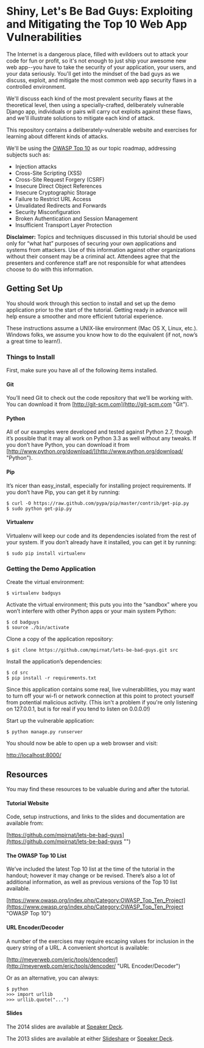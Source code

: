 # Shiny, Let's Be Bad Guys: Exploiting and Mitigating the Top 10 Web App Vulnerabilities

The Internet is a dangerous place, filled with evildoers out to attack your code
for fun or profit, so it's not enough to just ship your awesome new web app--you
have to take the security of your application, your users, and your data
seriously.  You'll get into the mindset of the bad guys as we discuss, exploit,
and mitigate the most common web app security flaws in a controlled environment.

We'll discuss each kind of the most prevalent security flaws at the theoretical
level, then using a specially-crafted, deliberately vulnerable Django app,
individuals or pairs will carry out exploits against these flaws, and we'll
illustrate solutions to mitigate each kind of attack.

This repository contains a deliberately-vulnerable website and exercises for
learning about different kinds of attacks.

We'll be using the [OWASP Top 10][top10] as our topic roadmap, addressing
subjects such as:

 * Injection attacks
 * Cross-Site Scripting (XSS)
 * Cross-Site Request Forgery (CSRF)
 * Insecure Direct Object References
 * Insecure Cryptographic Storage
 * Failure to Restrict URL Access
 * Unvalidated Redirects and Forwards
 * Security Misconfiguration
 * Broken Authentication and Session Management
 * Insufficient Transport Layer Protection

**Disclaimer:** Topics and techniques discussed in this tutorial should be used
only for “what hat” purposes of securing your own applications and systems from
attackers.  Use of this information against other organizations without their
consent may be a criminal act.  Attendees agree that the presenters and
conference staff are not responsible for what attendees choose to do with this
information.

## Getting Set Up

You should work through this section to install and set up the demo application
prior to the start of the tutorial.  Getting ready in advance will help ensure a
smoother and more efficient tutorial experience.

These instructions assume a UNIX-like environment (Mac OS X, Linux, etc.).
Windows folks, we assume you know how to do the equivalent (if not, now’s a
great time to learn!).

### Things to Install

First, make sure you have all of the following items installed.

#### Git

You’ll need Git to check out the code repository that we’ll be working with. You
can download it from [http://git-scm.com](http://git-scm.com "Git").

#### Python

All of our examples were developed and tested against Python 2.7, though it’s
possible that it may all work on Python 3.3 as well without any tweaks.  If you
don’t have Python, you can download it from
[http://www.python.org/download/](http://www.python.org/download/ "Python").

#### Pip

It’s nicer than easy_install, especially for installing project requirements. If
you don’t have Pip, you can get it by running:

    $ curl -O https://raw.github.com/pypa/pip/master/contrib/get-pip.py
    $ sudo python get-pip.py

#### Virtualenv

Virtualenv will keep our code and its dependencies isolated from the rest of
your system.  If you don’t already have it installed, you can get it by running:

    $ sudo pip install virtualenv

### Getting the Demo Application

Create the virtual environment:

    $ virtualenv badguys

Activate the virtual environment; this puts you into the “sandbox” where you
won’t interfere with other Python apps or your main system Python:

    $ cd badguys
    $ source ./bin/activate

Clone a copy of the application repository:

    $ git clone https://github.com/mpirnat/lets-be-bad-guys.git src

Install the application’s dependencies:

    $ cd src
    $ pip install -r requirements.txt

Since this application contains some real, live vulnerabilities, you may want to
turn off your wi-fi or network connection at this point to protect yourself from
potential malicious activity.  (This isn't a problem if you're only listening on
127.0.0.1, but is for real if you tend to listen on 0.0.0.0!)

Start up the vulnerable application:

    $ python manage.py runserver

You should now be able to open up a web browser and visit:

[http://localhost:8000/](http://localhost:8000/ "the demo app")

## Resources

You may find these resources to be valuable during and after the tutorial.

#### Tutorial Website

Code, setup instructions, and links to the slides and documentation are
available from:

[https://github.com/mpirnat/lets-be-bad-guys](https://github.com/mpirnat/lets-be-bad-guys
"")

#### The OWASP Top 10 List

We’ve included the latest Top 10 list at the time of the tutorial in the
handout; however it may change or be revised.  There’s also a lot of additional
information, as well as previous versions of the Top 10 list available.

[https://www.owasp.org/index.php/Category:OWASP_Top_Ten_Project](https://www.owasp.org/index.php/Category:OWASP_Top_Ten_Project
"OWASP Top 10")

#### URL Encoder/Decoder

A number of the exercises may require escaping values for inclusion in the query
string of a URL.  A convenient shortcut is available:

[http://meyerweb.com/eric/tools/dencoder/](http://meyerweb.com/eric/tools/dencoder/
"URL Encoder/Decoder")

Or as an alternative, you can always:

    $ python
    >>> import urllib
    >>> urllib.quote("...")

#### Slides

The 2014 slides are available at [Speaker Deck][slides3].

The 2013 slides are available at either [Slideshare][slides1] or [Speaker
Deck][slides2].


[top10]: https://www.owasp.org/index.php/Category:OWASP_Top_Ten_Project
[slides1]: http://www.slideshare.net/mpirnat/lets-be-bad-guys
[slides2]: https://speakerdeck.com/mpirnat/shiny-lets-be-bad-guys-exploiting-and-mitigating-the-top-10-web-app-vulnerabilities
[slides3]: https://speakerdeck.com/mpirnat/shiny-lets-be-bad-guys-exploiting-and-mitigating-the-top-10-web-app-vulnerabilities-2014-edition
